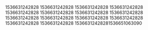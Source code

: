 1536631242828
1536631242828
1536631242828
1536631242828
1536631242828
1536631242828
1536631242828
1536631242828
1536631242828
1536631242828
1536631242828
1536631242828
1536631242828
1536631242828
15366312428281536651063090